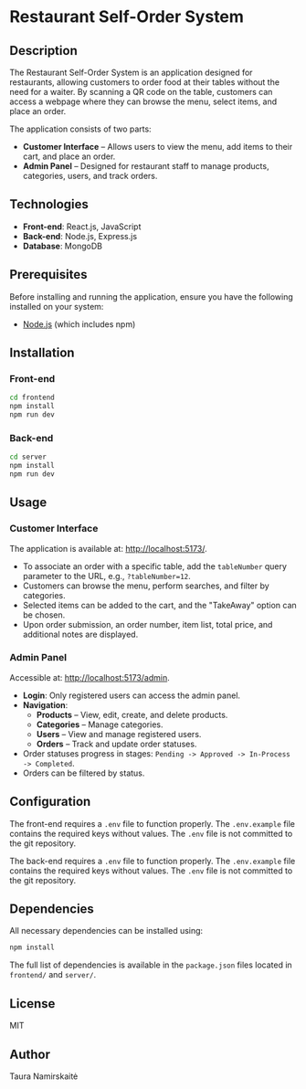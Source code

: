 # Restaurant Self-Order System

## Description
The Restaurant Self-Order System is an application designed for restaurants, allowing customers to order food at their tables without the need for a waiter. By scanning a QR code on the table, customers can access a webpage where they can browse the menu, select items, and place an order.

The application consists of two parts:
- **Customer Interface** – Allows users to view the menu, add items to their cart, and place an order.
- **Admin Panel** – Designed for restaurant staff to manage products, categories, users, and track orders.

## Technologies
- **Front-end**: React.js, JavaScript
- **Back-end**: Node.js, Express.js
- **Database**: MongoDB

## Prerequisites
Before installing and running the application, ensure you have the following installed on your system:
- [Node.js](https://nodejs.org/) (which includes npm)

## Installation

### Front-end
```bash
cd frontend
npm install
npm run dev
```

### Back-end
```bash
cd server
npm install
npm run dev
```

## Usage

### Customer Interface
The application is available at: [http://localhost:5173/](http://localhost:5173/).
- To associate an order with a specific table, add the `tableNumber` query parameter to the URL, e.g., `?tableNumber=12`.
- Customers can browse the menu, perform searches, and filter by categories.
- Selected items can be added to the cart, and the "TakeAway" option can be chosen.
- Upon order submission, an order number, item list, total price, and additional notes are displayed.

### Admin Panel
Accessible at: [http://localhost:5173/admin](http://localhost:5173/admin).
- **Login**: Only registered users can access the admin panel.
- **Navigation**:
  - **Products** – View, edit, create, and delete products.
  - **Categories** – Manage categories.
  - **Users** – View and manage registered users.
  - **Orders** – Track and update order statuses.
- Order statuses progress in stages: `Pending -> Approved -> In-Process -> Completed`.
- Orders can be filtered by status.

## Configuration
The front-end requires a `.env` file to function properly. The `.env.example` file contains the required keys without values. The `.env` file is not committed to the git repository.

The back-end requires a `.env` file to function properly. The `.env.example` file contains the required keys without values. The `.env` file is not committed to the git repository.

## Dependencies
All necessary dependencies can be installed using:
```bash
npm install
```
The full list of dependencies is available in the `package.json` files located in `frontend/` and `server/`.

## License
MIT

## Author
Taura Namirskaitė
